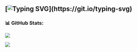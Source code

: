 ## [![Typing SVG](https://readme-typing-svg.demolab.com?font=Fira+Code&weight=600&pause=1000&color=%23%2300fce9&vCenter=true&repeat=false&width=900&lines=Hello+there+%F0%9F%91%8B%2C+I'm+Chillie%2C+a+web+development+and+UI%2FUX+design+enthusiast.)](https://git.io/typing-svg)

### 📊 GitHub Stats:

![](https://nirzak-streak-stats.vercel.app/?user=21Chillie&theme=dark&hide_border=false)

![](https://github-readme-stats.vercel.app/api/top-langs/?username=21Chillie&theme=dark&hide_border=false&include_all_commits=false&count_private=false&layout=compact)
